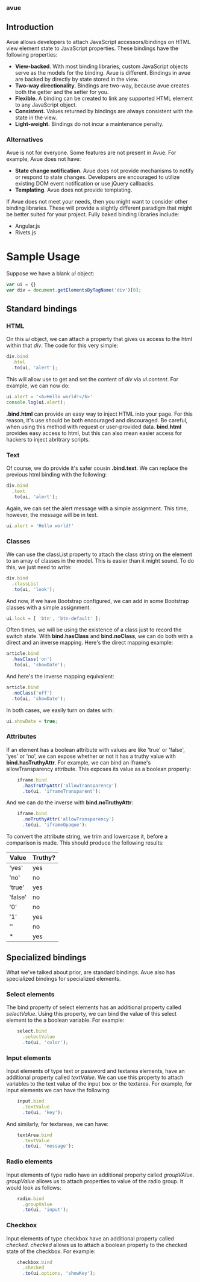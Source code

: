 ### avue
## Introduction

Avue allows developers to attach JavaScript accessors/bindings on HTML view element state to JavaScript properties. These bindings have the following properties:

- **View-backed**. With most binding libraries, custom JavaScript objects serve as the models for the binding. Avue is different. Bindings in avue are backed by directly by state stored in the view.
- **Two-way directionality.** Bindings are two-way, because avue creates both the getter and the setter for you.
- **Flexible.** A binding can be created to link any supported HTML element to any JavaScript object.
- **Consistent.** Values returned by bindings are always consistent with the state in the view.
- **Light-weight.** Bindings do not incur a maintenance penalty.

### Alternatives

Avue is not for everyone. Some features are not present in Avue. For example, Avue does not have:

- **State change notification**. Avue does not provide mechanisms to notify or respond to state changes. Developers are encouraged to utilize existing DOM event notification or use jQuery callbacks.
- **Templating**. Avue does not provide templating.

If Avue does not meet your needs, then you might want to consider other binding libraries. These will provide a slightly different paradigm that might be better suited for your project. Fully baked binding libraries include:

- Angular.js
- Rivets.js


# Sample Usage

Suppose we have a blank *ui* object:

```javascript
var ui = {}
var div = document.getElementsByTagName('div')[0];
```

## Standard bindings
### HTML
On this *ui* object, we can attach a property that gives us access to the html within that *div*. The code for this very simple:

```javascript
div.bind
  .html
  .to(ui, 'alert');
```

This will allow use to get and set the content of *div* via *ui.content*. For example, we can now do:

```javascript
ui.alert = '<b>Hello world!</b>'
console.log(ui.alert);
```

**.bind.html** can provide an easy way to inject HTML into your page. For this reason, it's use should be both encouraged and discouraged. Be careful, when using this method with request or user-provided data. **bind.html** provides easy access to html, but this can also mean easier access for hackers to inject abritrary scripts.



### Text

Of course, we do provide it's safer cousin **.bind.text**. We can replace the previous html binding with the following:

```javascript
div.bind
  .text
  .to(ui, 'alert');
```

Again, we can set the alert message with a simple assignment. This time, however, the message will be in text.

```javascript
ui.alert = 'Hello world!'
```


### Classes

We can use the classList property to attach the class string on the element to an array of classes in the model. This is easier than it might sound. To do this, we just need to write:

```javascript
div.bind
  .classList
  .to(ui, 'look');
```

And now, if we have Bootstrap configured, we can add in some Bootstrap classes with a simple assignment.

```javascript
ui.look = [ 'btn', 'btn-default' ];
```

Often times, we will be using the existence of a class just to record the switch state. With **bind.hasClass** and **bind.noClass**, we can do both with a direct and an inverse mapping. Here's the direct mapping example:

```javascript
article.bind
  .hasClass('on')
  .to(ui, 'showDate');
```

And here's the inverse mapping equivalent:

```javascript
article.bind
  .noClass('off')
  .to(ui, 'showDate');
```

In both cases, we easily turn on dates with:
```javascript
ui.showDate = true;
```

### Attributes

If an element has a boolean attribute with values are like 'true' or 'false', 'yes' or 'no', we can expose whether or not it has a truthy value with **bind.hasTruthyAttr**. For example, we can bind an iframe's allowTransparency attribute. This exposes its value as a boolean property:


```javascript
    iframe.bind
      .hasTruthyAttr('allowTransparency')
      .to(ui, 'iframeTransparent');
```

And we can do the inverse with **bind.noTruthyAttr**:

```javascript
    iframe.bind
      .noTruthyAttr('allowTransparency')
      .to(ui, 'iframeOpaque');
```

To convert the attribute string, we trim and lowercase it, before a comparison is made. This should produce the following results:

Value      | Truthy?
-----------|--------
'yes'      | yes
'no'       | no
'true'     | yes
'false'    | no
'0'        | no
'1'        | yes
''         | no
*          | yes

## Specialized bindings
What we've talked about prior, are standard bindings. Avue also has specialized bindings for specialized elements.

### Select elements

The bind property of select elements has an additional property called *selectValue*. Using this property, we can bind the value of this select element to the a boolean variable. For example:

```javascript
    select.bind
      .selectValue
      .to(ui, 'color');
```

### Input elements

Input elements of type text or password and textarea elements, have an additional property called *textValue*. We can use this property to attach variables to the text value of the input box or the textarea. For example, for input elements we can have the following:

```javascript
    input.bind
      .textValue
      .to(ui, 'key');
```

And similarly, for textareas, we can have:

```javascript
    textArea.bind
      .textValue
      .to(ui, 'message');
```

### Radio elements

Input elements of type radio have an additional property called *groupVAlue*. *groupValue* allows us to attach properties to value of the radio group. It would look as follows:

```javascript
    radio.bind
      .groupValue
      .to(ui, 'input');
```

### Checkbox

Input elements of type checkbox have an additional property called *checked*. *checked* allows us to attach a boolean property to the checked state of the checkbox. For example:

```javascript
    checkbox.bind
      .checked
      .to(ui.options, 'showKey');
```